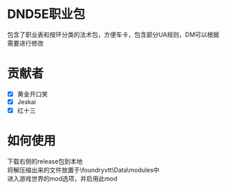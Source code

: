 
# DND5E职业包
包含了职业表和按环分类的法术包，方便车卡，包含部分UA规则，DM可以根据需要进行修改

# 贡献者
- [x] 黄金开口笑
- [x] Jeskai
- [x] 红十三
 
# 如何使用
下载右侧的release包到本地 \
将解压缩出来的文件放置于\foundryvtt\Data\modules中 \
进入游戏世界的mod选项，并启用此mod 
